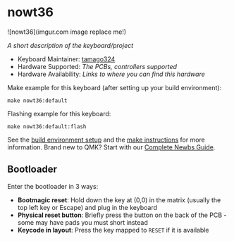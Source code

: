 # nowt36

![nowt36](imgur.com image replace me!)

*A short description of the keyboard/project*

* Keyboard Maintainer: [tamago324](https://github.com/tamago324)
* Hardware Supported: *The PCBs, controllers supported*
* Hardware Availability: *Links to where you can find this hardware*

Make example for this keyboard (after setting up your build environment):

    make nowt36:default

Flashing example for this keyboard:

    make nowt36:default:flash

See the [build environment setup](https://docs.qmk.fm/#/getting_started_build_tools) and the [make instructions](https://docs.qmk.fm/#/getting_started_make_guide) for more information. Brand new to QMK? Start with our [Complete Newbs Guide](https://docs.qmk.fm/#/newbs).

## Bootloader

Enter the bootloader in 3 ways:

* **Bootmagic reset**: Hold down the key at (0,0) in the matrix (usually the top left key or Escape) and plug in the keyboard
* **Physical reset button**: Briefly press the button on the back of the PCB - some may have pads you must short instead
* **Keycode in layout**: Press the key mapped to `RESET` if it is available
